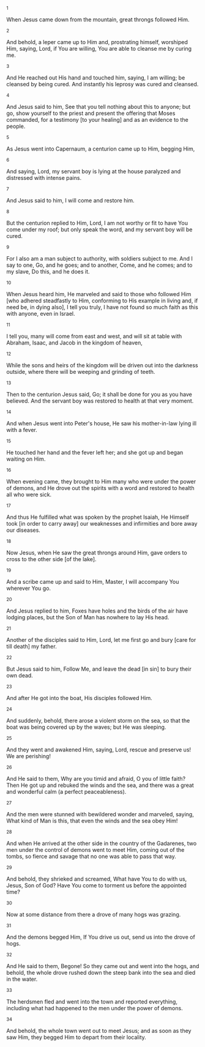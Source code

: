 <sup>1</sup> 

When Jesus came down from the mountain, great throngs followed Him. 

<sup>2</sup> 

And behold, a leper came up to Him and, prostrating himself, worshiped Him, saying, Lord, if You are willing, You are able to cleanse me by curing me. 

<sup>3</sup> 

And He reached out His hand and touched him, saying, I am willing; be cleansed by being cured. And instantly his leprosy was cured and cleansed. 

<sup>4</sup> 

And Jesus said to him, See that you tell nothing about this to anyone; but go, show yourself to the priest and present the offering that Moses commanded, for a testimony [to your healing] and as an evidence to the people. 

<sup>5</sup> 

As Jesus went into Capernaum, a centurion came up to Him, begging Him, 

<sup>6</sup> 

And saying, Lord, my servant boy is lying at the house paralyzed and distressed with intense pains. 

<sup>7</sup> 

And Jesus said to him, I will come and restore him. 

<sup>8</sup> 

But the centurion replied to Him, Lord, I am not worthy or fit to have You come under my roof; but only speak the word, and my servant boy will be cured. 

<sup>9</sup> 

For I also am a man subject to authority, with soldiers subject to me. And I say to one, Go, and he goes; and to another, Come, and he comes; and to my slave, Do this, and he does it. 

<sup>10</sup> 

When Jesus heard him, He marveled and said to those who followed Him [who adhered steadfastly to Him, conforming to His example in living and, if need be, in dying also], I tell you truly, I have not found so much faith as this with anyone, even in Israel. 

<sup>11</sup> 

I tell you, many will come from east and west, and will sit at table with Abraham, Isaac, and Jacob in the kingdom of heaven, 

<sup>12</sup> 

While the sons and heirs of the kingdom will be driven out into the darkness outside, where there will be weeping and grinding of teeth. 

<sup>13</sup> 

Then to the centurion Jesus said, Go; it shall be done for you as you have believed. And the servant boy was restored to health at that very moment. 

<sup>14</sup> 

And when Jesus went into Peter's house, He saw his mother-in-law lying ill with a fever. 

<sup>15</sup> 

He touched her hand and the fever left her; and she got up and began waiting on Him. 

<sup>16</sup> 

When evening came, they brought to Him many who were under the power of demons, and He drove out the spirits with a word and restored to health all who were sick. 

<sup>17</sup> 

And thus He fulfilled what was spoken by the prophet Isaiah, He Himself took [in order to carry away] our weaknesses and infirmities and bore away our diseases. 

<sup>18</sup> 

Now Jesus, when He saw the great throngs around Him, gave orders to cross to the other side [of the lake]. 

<sup>19</sup> 

And a scribe came up and said to Him, Master, I will accompany You wherever You go. 

<sup>20</sup> 

And Jesus replied to him, Foxes have holes and the birds of the air have lodging places, but the Son of Man has nowhere to lay His head. 

<sup>21</sup> 

Another of the disciples said to Him, Lord, let me first go and bury [care for till death] my father. 

<sup>22</sup> 

But Jesus said to him, Follow Me, and leave the dead [in sin] to bury their own dead. 

<sup>23</sup> 

And after He got into the boat, His disciples followed Him. 

<sup>24</sup> 

And suddenly, behold, there arose a violent storm on the sea, so that the boat was being covered up by the waves; but He was sleeping. 

<sup>25</sup> 

And they went and awakened Him, saying, Lord, rescue and preserve us! We are perishing! 

<sup>26</sup> 

And He said to them, Why are you timid and afraid, O you of little faith? Then He got up and rebuked the winds and the sea, and there was a great and wonderful calm (a perfect peaceableness). 

<sup>27</sup> 

And the men were stunned with bewildered wonder and marveled, saying, What kind of Man is this, that even the winds and the sea obey Him! 

<sup>28</sup> 

And when He arrived at the other side in the country of the Gadarenes, two men under the control of demons went to meet Him, coming out of the tombs, so fierce and savage that no one was able to pass that way. 

<sup>29</sup> 

And behold, they shrieked and screamed, What have You to do with us, Jesus, Son of God? Have You come to torment us before the appointed time? 

<sup>30</sup> 

Now at some distance from there a drove of many hogs was grazing. 

<sup>31</sup> 

And the demons begged Him, If You drive us out, send us into the drove of hogs. 

<sup>32</sup> 

And He said to them, Begone! So they came out and went into the hogs, and behold, the whole drove rushed down the steep bank into the sea and died in the water. 

<sup>33</sup> 

The herdsmen fled and went into the town and reported everything, including what had happened to the men under the power of demons. 

<sup>34</sup> 

And behold, the whole town went out to meet Jesus; and as soon as they saw Him, they begged Him to depart from their locality.